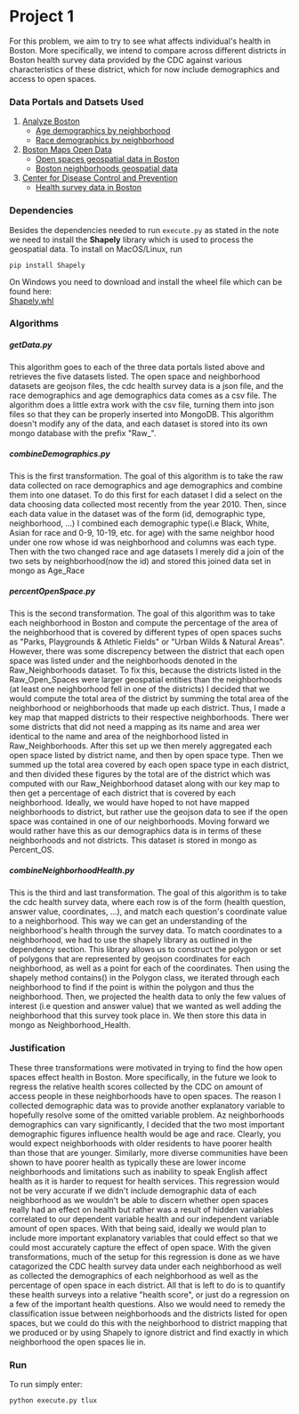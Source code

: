 # Project 1
For this problem, we aim to try to see what affects individual's health in Boston. More specifically, 
we intend to compare across different districts in Boston health survey data provided by the CDC against
various characteristics of these district, which for now include demographics and access to open spaces.
### Data Portals and Datsets Used
1. [Analyze Boston](https://data.boston.gov/dataset/)  
    - [Age demographics by neighborhood](https://data.boston.gov/dataset/8202abf2-8434-4934-959b-94643c7dac18/resource/c53f0204-3b39-4a33-8068-64168dbe9847/download/age.csv)
    - [Race demographics by neighborhood](https://data.boston.gov/dataset/8202abf2-8434-4934-959b-94643c7dac18/resource/20f64c02-6023-4280-8131-e8c0cedcae9b/download/race-and-or-ethnicity.csv)
2. [Boston Maps Open Data](http://bostonopendata-boston.opendata.arcgis.com/)
    - [Open spaces geospatial data in Boston](http://bostonopendata-boston.opendata.arcgis.com/datasets/2868d370c55d4d458d4ae2224ef8cddd_7.geojson)
    - [Boston neighborhoods geospatial data](http://bostonopendata-boston.opendata.arcgis.com/datasets/3525b0ee6e6b427f9aab5d0a1d0a1a28_0.geojson)
3. [Center for Disease Control and Prevention](https://chronicdata.cdc.gov/)
    - [Health survey data in Boston](https://chronicdata.cdc.gov/resource/csmm-fdhi.json?cityname=Boston)
    
### Dependencies
Besides the dependencies needed to run ``execute.py`` as stated in the note 
we need to install the **Shapely** library which is used to process the 
geospatial data. To install on MacOS/Linux, run
```
pip install Shapely
```
On Windows you need to download and install the wheel file which can be found here:  
[Shapely.whl](http://www.lfd.uci.edu/~gohlke/pythonlibs/#shapely)

### Algorithms
##### getData.py
This algorithm goes to each of the three data portals listed above
and retrieves the five datasets listed. The open space and neighborhood datasets are geojson files, the cdc health 
survey data is a json file, and the race demographics and age demographics data comes as a csv file. The algorithm
does a little extra work with the csv file, turning them into json files so that they can be properly inserted into
MongoDB. This algorithm doesn't modify any of the data, and each dataset is stored into its own mongo database with the 
prefix "Raw_".

##### combineDemographics.py
This is the first transformation. The goal of this algorithm is to take the raw data collected on race demographics
and age demographics and combine them into one dataset. To do this first for each dataset I did a select on the data 
choosing data collected most recently from the year 2010. Then, since each data value in the dataset was of the form (id, demographic type, neighborhood, ...)
I combined each demographic type(i.e Black, White, Asian for race and 0-9, 10-19, etc. for age) with the same neighbor hood under one row whose id was neighborhood
and columns was each type. Then with the two changed race and age datasets I merely did a join of the two sets by neighborhood(now the id) and stored this
joined data set in mongo as Age_Race 
##### percentOpenSpace.py
This is the second transformation. The goal of this algorithm was to take each neighborhood in Boston and compute the 
percentage of the area of the neighborhood that is covered by different types of open spaces suchs as "Parks, Playgrounds & Athletic Fields"
or "Urban Wilds & Natural Areas". However, there was some discrepency between the district that each open space was listed under 
and the neighborhoods denoted in the Raw_Neighborhoods dataset. To fix this, because the districts listed in the Raw_Open_Spaces were larger 
geospatial entities than the neighborhoods (at least one neighborhood fell in one of the districts) I decided that we would compute the total area of
the district by summing the total area of the neighborhood or neighborhoods that made up each district. Thus, I made a key map
that mapped districts to their respective neighborhoods. There wer some districts that did not need a mapping as its name and area 
wer identical to the name and area of the neighborhood listed in Raw_Neighborhoods. After this set up we then
merely aggregated each open space listed by district name, and then by open space type. Then we summed up the total area covered by 
each open space type in each district, and then divided these figures by the total are of the district which was computed with
our Raw_Neighborhood dataset along with our key map to then get a percentage of each district that is covered by each neighborhood.
Ideally, we would have hoped to not have mapped neighborhoods to district, but rather use the geojson data to see if the open space
was contained in one of our neighborhoods. Moving forward we would rather have this as our demographics data is in terms 
of these neighborhoods and not districts. This dataset is stored in mongo as Percent_OS.

##### combineNeighborhoodHealth.py
This is the third and last transformation. The goal of this algorithm is to take the cdc health survey data, where each row is of the form
(health question, answer value, coordinates, ...), and match each question's coordinate value to a neighborhood. This way we can get an understanding
of the neighborhood's health through the survey data. To match coordinates to a neighborhood, we had to use the
shapely library as outlined in the dependency section. This library allows us to construct the polygon or set of 
polygons that are represented by geojson coordinates for each neighborhood, as well as a point for each
of the coordinates. Then using the shapely method contains() in the Polygon class, we iterated through each
neighborhood to find if the point is within the polygon and thus the neighborhood. Then, we projected the health data 
to only the few values of interest (i.e question and answer value) that we wanted as well adding the neighborhood
that this survey took place in. We then store this data in mongo as Neighborhood_Health.

### Justification
These three transformations were motivated in trying to find the how open spaces effect health in Boston.
More specifically, in the future we look to regress the relative health scores collected by the CDC on amount of access people in these neighborhoods have to open spaces. 
The reason I collected demographic data was to provide another explanatory variable to hopefully resolve some of the omitted variable problem. Az neighborhoods demographics can
vary significantly, I decided that the two most important demographic figures influence health would be age and race. 
Clearly, you would expect neighborhoods with older residents to have poorer health than those that are younger. Similarly, more diverse communities have been shown to have poorer health
as typically these are lower income neighborhoods and limitations such as inability to speak English affect health as it is harder to 
request for health services. This regression would not be very accurate if we didn't include demographic data of each neighborhood as we wouldn't be able to discern whether open spaces really
had an effect on health but rather was a result of hidden variables correlated to our dependent variable health and our independent variable amount of open spaces. With
that being said, ideally we would plan to include more important explanatory variables that could effect so that we could most accurately
capture the effect of open space. With the given transformations, much of the setup for this regression is done as we have catagorized the 
CDC health survey data under each neighborhood as well as collected the demographics of each neighborhood as well as the percentage of
open space in each district. All that is left to do is to quantify these health surveys into a relative "health score", or just
do a regression on a few of the important health questions. Also we would need to remedy the classification issue between neighborhoods and 
the districts listed for open spaces, but we could do this with the neighborhood to district mapping that we produced or by using 
Shapely to ignore district and find exactly in which neighborhood the open spaces lie in.

### Run
To run simply enter:
```
python execute.py tlux
```


